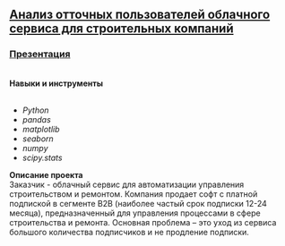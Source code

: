 ## [Анализ отточных пользователей облачного сервиса для строительных компаний](https://github.com/OrlovaD/Portfolio/blob/main/Pet-Projects/Renovation_service/g_project.ipynb) 
### [Презентация](https://github.com/OrlovaD/Portfolio/blob/main/Pet-Projects/Renovation_service/README.md)
<br />**Навыки и инструменты**<br />
<br />
* _Python_
* _pandas_
* _matplotlib_
* _seaborn_
* _numpy_
* _scipy.stats_<br />

**Описание проекта**<br />
Заказчик - облачный сервис для автоматизации управления строительством и ремонтом. Компания продает софт с платной подпиской в сегменте B2B (наиболее частый срок подписки 12-24 месяца), предназначенный для управления процессами в сфере строительства и ремонта. Основная проблема – это уход из сервиса большого количества подписчиков и не продление подписки.
